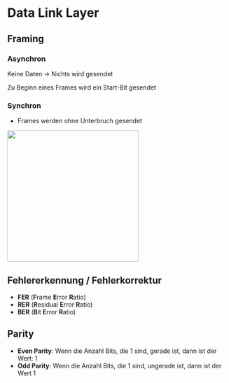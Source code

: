 # Data Link Layer

## Framing

### Asynchron

Keine Daten -> Nichts wird gesendet

Zu Beginn eines Frames wird ein Start-Bit gesendet

### Synchron

- Frames werden ohne Unterbruch gesendet

<img src="media/Pasted image 20230604141236.png"  width="300px" />

## Fehlererkennung / Fehlerkorrektur

- **FER** (**F**rame **E**rror **R**atio)
- **RER** (**R**esidual **E**rror **R**atio)
- **BER** (**B**it **E**rror **R**atio)

## Parity
- **Even Parity**: Wenn die Anzahl Bits, die 1 sind, gerade ist, dann ist der Wert: 1
- **Odd Parity**: Wenn die Anzahl Bits, die 1 sind, ungerade ist, dann ist der Wert 1